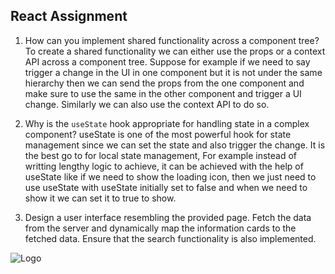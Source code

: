 ## React Assignment

1. How can you implement shared functionality across a component tree?
    To create a shared functionality we can either use the props or a context API across a component tree. Suppose for example if we need to say trigger a change in the UI in one component but it is not under the same hierarchy then we can send the props from the one component and make sure to use the same in the other component and trigger a UI change. Similarly we can also use the context API to do so.

2. Why is the `useState` hook appropriate for handling state in a complex component?
    useState is one of the most powerful hook for state management since we can set the state and also trigger the change. It is the best go to for local state management, 
    For example instead of writting lengthy logic to achieve, it can be achieved with the help of useState like if we need to show the loading icon, then we just need to use useState with useState initially set to false and when we need to show it we can set it to true to show.

3. Design a user interface resembling the provided page. Fetch the data from the server and dynamically map the information cards to the fetched data. Ensure that the search functionality is also implemented.

![Logo](UI-Screen-1.png)
